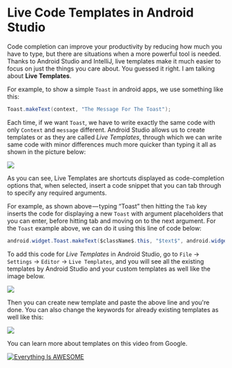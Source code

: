 # Live Code Templates in Android Studio

Code completion can improve your productivity by reducing how much you have to type, but there are situations when a more powerful tool is needed. Thanks to Android Studio and IntelliJ, live templates make it much easier to focus on just the things you care about. You guessed it right. I am talking about **Live Templates**.

For example, to show a simple ```Toast``` in android apps, we use something like this:

```java
Toast.makeText(context, "The Message For The Toast");
```

Each time, if we want ```Toast```, we have to write exactly the same code with only ```Context``` and ```message``` different. Android Studio allows us to create templates or as they are called *Live Templates*, through which we can write same code with minor differences much more quicker than typing it all as shown in the picture below:

![](https://cdn-images-1.medium.com/max/1000/1*JkrYXGs1AxZAbK0sCLrJAQ.gif)

As you can see, Live Templates are shortcuts displayed as code-completion options that, when selected, insert a code snippet that you can tab through to specify any required arguments.

For example, as shown above — typing “Toast” then hitting the ```Tab``` key inserts the code for displaying a new ```Toast``` with argument placeholders that you can enter, before hitting tab and moving on to the next argument. For the ```Toast``` example above, we can do it using this line of code below:

```java
android.widget.Toast.makeText($className$.this, "$text$", android.widget.Toast.LENGTH_SHORT).show(); 
```

To add this code for *Live Templates* in Android Studio, go to ```File``` -> ```Settings``` -> ```Editor``` -> ```Live Templates```, and you will see all the existing templates by Android Studio and your custom templates as well like the image below.

![](https://cdn-images-1.medium.com/max/1000/1*Y3RLbdNEfoRpf0RU54U9vw.png)

Then you can create new template and paste the above line and you're done. You can also change the keywords for already existing templates as well like this:

![](https://cdn-images-1.medium.com/max/1000/1*Un6kiAIOCGn_lwPtn3ln-w.gif)

You can learn more about templates on this video from Google.

[![Everything Is AWESOME](https://img.youtube.com/vi/4rI4tTd7-J8/0.jpg)](https://youtu.be/4rI4tTd7-J8?t=35s "Everything Is AWESOME")
